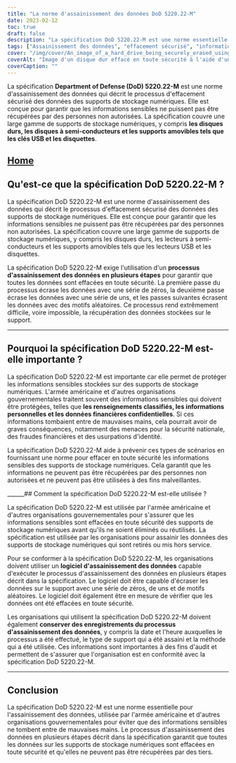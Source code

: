 ```yaml
---
title: "La norme d'assainissement des données DoD 5220.22-M"
date: 2023-02-12
toc: true
draft: false
description: "La spécification DoD 5220.22-M est une norme essentielle pour effacer en toute sécurité les informations sensibles des supports de stockage numériques, largement utilisée par l'armée américaine et les organisations gouvernementales."
tags: ["Assainissement des données", "effacement sécurisé", "informations sensibles", "la sécurité des données", "support de stockage numérique", "DoD 5220.22-M", "protection des données", "confidentialité des données", "la sécurité de l'information", "élimination des données", "prévention des violations de données", "logiciel d'assainissement des données", "sécurité numérique", "destruction des données", "gestion des données", "effacement sécurisé des données", "prévention de la récupération des données", "cybersécurité", "effacement des données", "information management", "élimination sécurisée", "méthodes de destruction des données", "processus d'assainissement des données", "écrasement des données", "vérification des données", "normes d'assainissement des données", "meilleures pratiques en matière d'élimination des données", "élimination sécurisée des données", "réutilisation sécurisée", "conformité de l'assainissement des données", "gestion sécurisée des données"]
cover: "/img/cover/An_image_of_a_hard_drive_being_securely_erased_using_data.png"
coverAlt: "Image d'un disque dur effacé en toute sécurité à l'aide d'un logiciel de nettoyage de données, avec au premier plan un cadenas ou un bouclier symbolisant la sécurité"
coverCaption: ""
---
```


La spécification **Department of Defense (DoD) 5220.22-M** est une norme d'assainissement des données qui décrit le processus d'effacement sécurisé des données des supports de stockage numériques. Elle est conçue pour garantir que les informations sensibles ne puissent pas être récupérées par des personnes non autorisées. La spécification couvre une large gamme de supports de stockage numériques, y compris **les disques durs, les disques à semi-conducteurs et les supports amovibles tels que les clés USB et les disquettes**.

## [Home](/cyber-security-career-playbook-start/)

## Qu'est-ce que la spécification DoD 5220.22-M ?

La spécification DoD 5220.22-M est une norme d'assainissement des données qui décrit le processus d'effacement sécurisé des données des supports de stockage numériques. Elle est conçue pour garantir que les informations sensibles ne puissent pas être récupérées par des personnes non autorisées. La spécification couvre une large gamme de supports de stockage numériques, y compris les disques durs, les lecteurs à semi-conducteurs et les supports amovibles tels que les lecteurs USB et les disquettes.

La spécification DoD 5220.22-M exige l'utilisation d'un **processus d'assainissement des données en plusieurs étapes** pour garantir que toutes les données sont effacées en toute sécurité. La première passe du processus écrase les données avec une série de zéros, la deuxième passe écrase les données avec une série de uns, et les passes suivantes écrasent les données avec des motifs aléatoires. Ce processus rend extrêmement difficile, voire impossible, la récupération des données stockées sur le support.

______

## Pourquoi la spécification DoD 5220.22-M est-elle importante ?

La spécification DoD 5220.22-M est importante car elle permet de protéger les informations sensibles stockées sur des supports de stockage numériques. L'armée américaine et d'autres organisations gouvernementales traitent souvent des informations sensibles qui doivent être protégées, telles que **les renseignements classifiés, les informations personnelles et les données financières confidentielles**. Si ces informations tombaient entre de mauvaises mains, cela pourrait avoir de graves conséquences, notamment des menaces pour la sécurité nationale, des fraudes financières et des usurpations d'identité.

La spécification DoD 5220.22-M aide à prévenir ces types de scénarios en fournissant une norme pour effacer en toute sécurité les informations sensibles des supports de stockage numériques. Cela garantit que les informations ne peuvent pas être récupérées par des personnes non autorisées et ne peuvent pas être utilisées à des fins malveillantes.

______## Comment la spécification DoD 5220.22-M est-elle utilisée ?

La spécification DoD 5220.22-M est utilisée par l'armée américaine et d'autres organisations gouvernementales pour s'assurer que les informations sensibles sont effacées en toute sécurité des supports de stockage numériques avant qu'ils ne soient éliminés ou réutilisés. La spécification est utilisée par les organisations pour assainir les données des supports de stockage numériques qui sont retirés ou mis hors service.

Pour se conformer à la spécification DoD 5220.22-M, les organisations doivent utiliser un **logiciel d'assainissement des données** capable d'exécuter le processus d'assainissement des données en plusieurs étapes décrit dans la spécification. Le logiciel doit être capable d'écraser les données sur le support avec une série de zéros, de uns et de motifs aléatoires. Le logiciel doit également être en mesure de vérifier que les données ont été effacées en toute sécurité.

Les organisations qui utilisent la spécification DoD 5220.22-M doivent également **conserver des enregistrements du processus d'assainissement des données**, y compris la date et l'heure auxquelles le processus a été effectué, le type de support qui a été assaini et la méthode qui a été utilisée. Ces informations sont importantes à des fins d'audit et permettent de s'assurer que l'organisation est en conformité avec la spécification DoD 5220.22-M.

______

## Conclusion

La spécification DoD 5220.22-M est une norme essentielle pour l'assainissement des données, utilisée par l'armée américaine et d'autres organisations gouvernementales pour éviter que des informations sensibles ne tombent entre de mauvaises mains. Le processus d'assainissement des données en plusieurs étapes décrit dans la spécification garantit que toutes les données sur les supports de stockage numériques sont effacées en toute sécurité et qu'elles ne peuvent pas être récupérées par des tiers.
